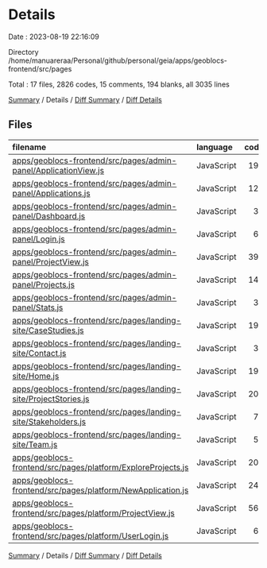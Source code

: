 # Details

Date : 2023-08-19 22:16:09

Directory /home/manuareraa/Personal/github/personal/geia/apps/geoblocs-frontend/src/pages

Total : 17 files,  2826 codes, 15 comments, 194 blanks, all 3035 lines

[Summary](results.md) / Details / [Diff Summary](diff.md) / [Diff Details](diff-details.md)

## Files
| filename | language | code | comment | blank | total |
| :--- | :--- | ---: | ---: | ---: | ---: |
| [apps/geoblocs-frontend/src/pages/admin-panel/ApplicationView.js](/apps/geoblocs-frontend/src/pages/admin-panel/ApplicationView.js) | JavaScript | 197 | 0 | 9 | 206 |
| [apps/geoblocs-frontend/src/pages/admin-panel/Applications.js](/apps/geoblocs-frontend/src/pages/admin-panel/Applications.js) | JavaScript | 121 | 1 | 14 | 136 |
| [apps/geoblocs-frontend/src/pages/admin-panel/Dashboard.js](/apps/geoblocs-frontend/src/pages/admin-panel/Dashboard.js) | JavaScript | 37 | 0 | 8 | 45 |
| [apps/geoblocs-frontend/src/pages/admin-panel/Login.js](/apps/geoblocs-frontend/src/pages/admin-panel/Login.js) | JavaScript | 66 | 0 | 7 | 73 |
| [apps/geoblocs-frontend/src/pages/admin-panel/ProjectView.js](/apps/geoblocs-frontend/src/pages/admin-panel/ProjectView.js) | JavaScript | 395 | 6 | 20 | 421 |
| [apps/geoblocs-frontend/src/pages/admin-panel/Projects.js](/apps/geoblocs-frontend/src/pages/admin-panel/Projects.js) | JavaScript | 140 | 1 | 12 | 153 |
| [apps/geoblocs-frontend/src/pages/admin-panel/Stats.js](/apps/geoblocs-frontend/src/pages/admin-panel/Stats.js) | JavaScript | 38 | 0 | 7 | 45 |
| [apps/geoblocs-frontend/src/pages/landing-site/CaseStudies.js](/apps/geoblocs-frontend/src/pages/landing-site/CaseStudies.js) | JavaScript | 192 | 1 | 8 | 201 |
| [apps/geoblocs-frontend/src/pages/landing-site/Contact.js](/apps/geoblocs-frontend/src/pages/landing-site/Contact.js) | JavaScript | 33 | 0 | 6 | 39 |
| [apps/geoblocs-frontend/src/pages/landing-site/Home.js](/apps/geoblocs-frontend/src/pages/landing-site/Home.js) | JavaScript | 196 | 0 | 14 | 210 |
| [apps/geoblocs-frontend/src/pages/landing-site/ProjectStories.js](/apps/geoblocs-frontend/src/pages/landing-site/ProjectStories.js) | JavaScript | 201 | 2 | 11 | 214 |
| [apps/geoblocs-frontend/src/pages/landing-site/Stakeholders.js](/apps/geoblocs-frontend/src/pages/landing-site/Stakeholders.js) | JavaScript | 78 | 1 | 9 | 88 |
| [apps/geoblocs-frontend/src/pages/landing-site/Team.js](/apps/geoblocs-frontend/src/pages/landing-site/Team.js) | JavaScript | 58 | 1 | 14 | 73 |
| [apps/geoblocs-frontend/src/pages/platform/ExploreProjects.js](/apps/geoblocs-frontend/src/pages/platform/ExploreProjects.js) | JavaScript | 201 | 2 | 10 | 213 |
| [apps/geoblocs-frontend/src/pages/platform/NewApplication.js](/apps/geoblocs-frontend/src/pages/platform/NewApplication.js) | JavaScript | 240 | 0 | 18 | 258 |
| [apps/geoblocs-frontend/src/pages/platform/ProjectView.js](/apps/geoblocs-frontend/src/pages/platform/ProjectView.js) | JavaScript | 566 | 0 | 20 | 586 |
| [apps/geoblocs-frontend/src/pages/platform/UserLogin.js](/apps/geoblocs-frontend/src/pages/platform/UserLogin.js) | JavaScript | 67 | 0 | 7 | 74 |

[Summary](results.md) / Details / [Diff Summary](diff.md) / [Diff Details](diff-details.md)